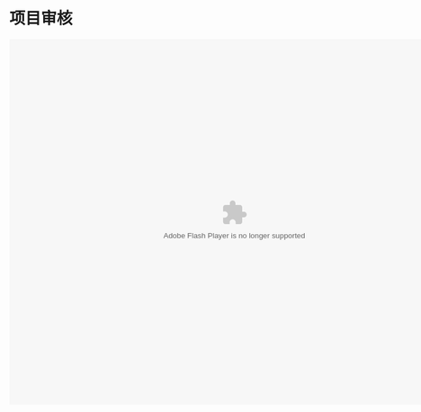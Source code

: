 # 项目审核

<embed src="http://resource.3cwdb.com/kailong-donghua/项目管理-3项目审核.swf" width="800" height="650"  pluginspage="http://www.macromedia.com/go/getflashplayer" 
type="application/x-shockwave-flash" ></embed>
